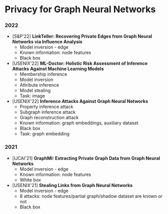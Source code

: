 # Privacy for Graph Neural Networks

### 2022

- \[S&P'22\] **LinkTeller: Recovering Private Edges from Graph Neural Networks via Influence Analysis**
    - Model inversion - edge
    - Known information: node features
    - Black box
- \[USENIX'22\] **ML-Doctor: Holistic Risk Assessment of Inference Attacks Against Machine Learning Models**
    - Membership inference
    - Model inversion
    - Attribute inference
    - Model stealing
    - Task: image
- \[USENIX'22\] **Inference Attacks Against Graph Neural Networks**
    - Property inference attack
    - Subgraph inference attack
    - Graph reconstruction attack
    - Known information: graph embeddings, auxiliary dataset
    - Black box
    - Task: graph embedding

### 2021

- \[IJCAI'21\] **GraphMI: Extracting Private Graph Data from Graph Neural Networks**
    - Model inversion - edge
    - Known information: node features
    - White box
- \[USENIX'21\] **Stealing Links from Graph Neural Networks**
    - Model inversion - edge
    - 8 attacks: node features/partial graph/shadow dataset are known or not
    - Black box
